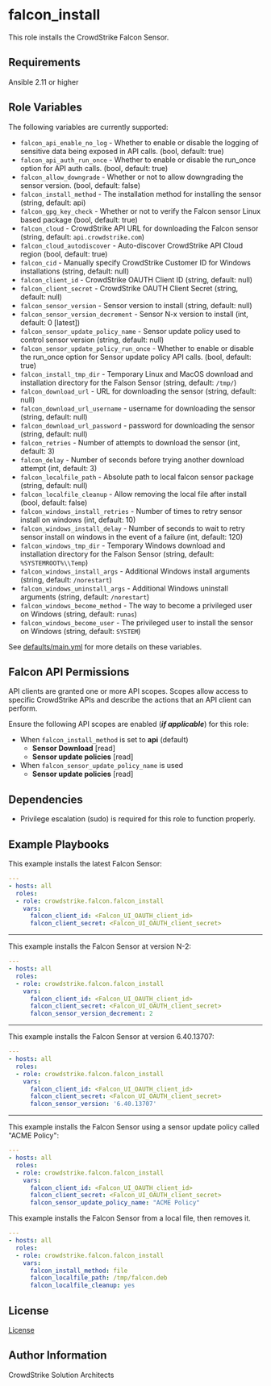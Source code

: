 falcon_install
=========

This role installs the CrowdStrike Falcon Sensor.

Requirements
------------

Ansible 2.11 or higher

Role Variables
--------------

The following variables are currently supported:

 * `falcon_api_enable_no_log` - Whether to enable or disable the logging of sensitive data being exposed in API calls. (bool, default: true)
 * `falcon_api_auth_run_once` - Whether to enable or disable the run_once option for API auth calls. (bool, default: true)
 * `falcon_allow_downgrade` - Whether or not to allow downgrading the sensor version. (bool, default: false)
 * `falcon_install_method` - The installation method for installing the sensor (string, default: api)
 * `falcon_gpg_key_check` - Whether or not to verify the Falcon sensor Linux based package (bool, default: true)
 * `falcon_cloud` - CrowdStrike API URL for downloading the Falcon sensor (string, default: `api.crowdstrike.com`)
 * `falcon_cloud_autodiscover` - Auto-discover CrowdStrike API Cloud region (bool, default: true)
 * `falcon_cid` - Manually specify CrowdStrike Customer ID for Windows installations (string, default: null)
 * `falcon_client_id` - CrowdStrike OAUTH Client ID (string, default: null)
 * `falcon_client_secret` - CrowdStrike OAUTH Client Secret (string, default: null)
 * `falcon_sensor_version` - Sensor version to install (string, default: null)
 * `falcon_sensor_version_decrement` - Sensor N-x version to install (int, default: 0 [latest])
 * `falcon_sensor_update_policy_name` - Sensor update policy used to control sensor version (string, default: null)
 * `falcon_sensor_update_policy_run_once` - Whether to enable or disable the run_once option for Sensor update policy API calls. (bool, default: true)
 * `falcon_install_tmp_dir` - Temporary Linux and MacOS download and installation directory for the Falson Sensor (string, default: `/tmp/`)
 * `falcon_download_url` - URL for downloading the sensor (string, default: null)
 * `falcon_download_url_username` - username for downloading the sensor (string, default: null)
 * `falcon_download_url_password` - password for downloading the sensor (string, default: null)
 * `falcon_retries` - Number of attempts to download the sensor (int, default: 3)
 * `falcon_delay` - Number of seconds before trying another download attempt (int, default: 3)
 * `falcon_localfile_path` - Absolute path to local falcon sensor package (string, default: null)
 * `falcon_localfile_cleanup` - Allow removing the local file after install (bool, default: false)
 * `falcon_windows_install_retries` - Number of times to retry sensor install on windows (int, default: 10)
 * `falcon_windows_install_delay` - Number of seconds to wait to retry sensor install on windows in the event of a failure (int, default: 120)
 * `falcon_windows_tmp_dir` - Temporary Windows download and installation directory for the Falson Sensor (string, default: `%SYSTEMROOT%\\Temp`)
 * `falcon_windows_install_args` - Additional Windows install arguments (string, default: `/norestart`)
 * `falcon_windows_uninstall_args` - Additional Windows uninstall arguments (string, default: `/norestart`)
 * `falcon_windows_become_method` - The way to become a privileged user on Windows (string, default: `runas`)
 * `falcon_windows_become_user` - The privileged user to install the sensor on Windows (string, default: `SYSTEM`)

See [defaults/main.yml](defaults/main.yml) for more details on these variables.

Falcon API Permissions
----------------------

API clients are granted one or more API scopes. Scopes allow access to specific CrowdStrike APIs and describe the actions that an API client can perform.

Ensure the following API scopes are enabled (***if applicable***) for this role:
* When `falcon_install_method` is set to **api** (default)
  * **Sensor Download** [read]
  * **Sensor update policies** [read]
* When `falcon_sensor_update_policy_name` is used
  * **Sensor update policies** [read]

Dependencies
------------

- Privilege escalation (sudo) is required for this role to function properly.

Example Playbooks
----------------

This example installs the latest Falcon Sensor:

```yaml
---
- hosts: all
  roles:
  - role: crowdstrike.falcon.falcon_install
    vars:
      falcon_client_id: <Falcon_UI_OAUTH_client_id>
      falcon_client_secret: <Falcon_UI_OAUTH_client_secret>
```
---
This example installs the Falcon Sensor at version N-2:
```yaml
---
- hosts: all
  roles:
  - role: crowdstrike.falcon.falcon_install
    vars:
      falcon_client_id: <Falcon_UI_OAUTH_client_id>
      falcon_client_secret: <Falcon_UI_OAUTH_client_secret>
      falcon_sensor_version_decrement: 2
```
---
This example installs the Falcon Sensor at version 6.40.13707:
```yaml
---
- hosts: all
  roles:
  - role: crowdstrike.falcon.falcon_install
    vars:
      falcon_client_id: <Falcon_UI_OAUTH_client_id>
      falcon_client_secret: <Falcon_UI_OAUTH_client_secret>
      falcon_sensor_version: '6.40.13707'
```
---
This example installs the Falcon Sensor using a sensor update policy called "ACME Policy":
```yaml
---
- hosts: all
  roles:
  - role: crowdstrike.falcon.falcon_install
    vars:
      falcon_client_id: <Falcon_UI_OAUTH_client_id>
      falcon_client_secret: <Falcon_UI_OAUTH_client_secret>
      falcon_sensor_update_policy_name: "ACME Policy"
```
This example installs the Falcon Sensor from a local file, then removes it.
```yaml
---
- hosts: all
  roles:
  - role: crowdstrike.falcon.falcon_install
    vars:
      falcon_install_method: file
      falcon_localfile_path: /tmp/falcon.deb
      falcon_localfile_cleanup: yes
```
License
-------

[License](https://github.com/crowdstrike/ansible_collection_falcon/blob/main/LICENSE)

Author Information
------------------

CrowdStrike Solution Architects
